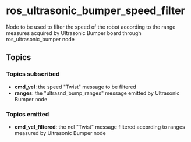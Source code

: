 # ros_ultrasonic_bumper_speed_filter
Node to be used to filter the speed of the robot according to the range measures acquired by Ultrasonic Bumper board through ros_ultrasonic_bumper node

## Topics
### Topics subscribed
* **cmd_vel**: the speed "Twist" message to be filtered
* **ranges**: the "ultrasnd_bump_ranges" message emitted by Ultrasonic Bumper node

### Topics emitted
* **cmd_vel_filtered**: the nel "Twist" message filtered according to ranges measured by Ultrasonic Bumper node

